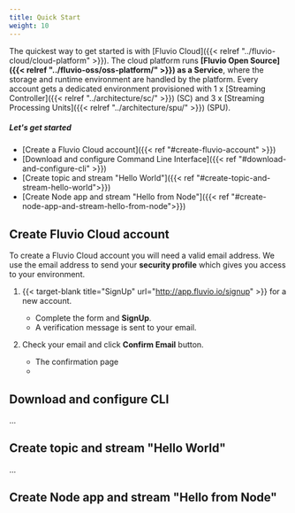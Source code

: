 ```yaml
---
title: Quick Start
weight: 10
---
```


The quickest way to get started is with [Fluvio Cloud]({{< relref "../fluvio-cloud/cloud-platform" >}}). The cloud platform runs **[Fluvio Open Source]({{< relref "../fluvio-oss/oss-platform/" >}}) as a Service**, where the storage and runtime environment are handled by the platform. Every account gets a dedicated environment provisioned with 1 x [Streaming Controller]({{< relref "../architecture/sc/" >}}) (SC) and 3 x [Streaming Processing Units]({{< relref "../architecture/spu/" >}}) (SPU).


##### Let's get started

* [Create a Fluvio Cloud account]({{< ref "#create-fluvio-account" >}})
* [Download and configure Command Line Interface]({{< ref "#download-and-configure-cli" >}})
* [Create topic and stream "Hello World"]({{< ref "#create-topic-and-stream-hello-world">}})
* [Create Node app and stream "Hello from Node"]({{< ref "#create-node-app-and-stream-hello-from-node">}})


## Create Fluvio Cloud account

To create a Fluvio Cloud account you will need a valid email address. We use the email address to send your **security profile** which gives you access to your environment.

1. {{< target-blank title="SignUp" url="http://app.fluvio.io/signup" >}} for a new account.
        
    * Complete the form and **SignUp**. 
    * A verification message is sent to your email.

2. Check your email and click **Confirm Email** button.
        
    * The confirmation page
    * 




## Download and configure CLI

...


## Create topic and stream "Hello World"

...

## Create Node app and stream "Hello from Node"